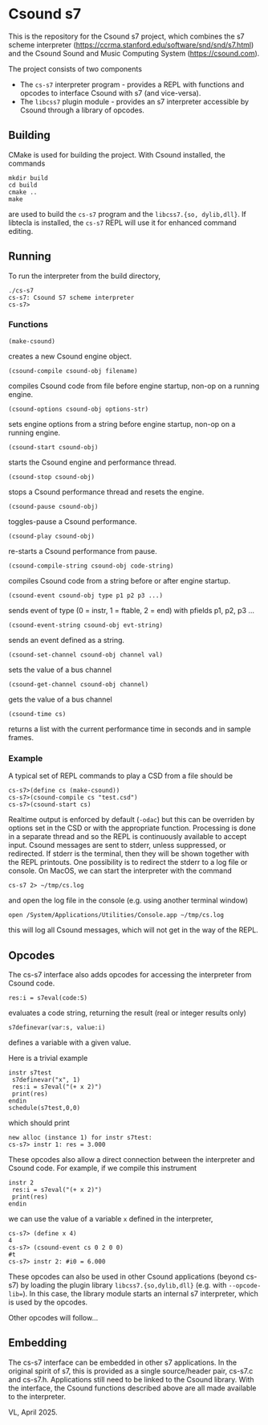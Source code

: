 # Csound s7 

This is the repository for the Csound s7 project, which combines the s7 scheme
interpreter (https://ccrma.stanford.edu/software/snd/snd/s7.html) and the
Csound Sound and Music Computing System (https://csound.com). 

The project consists of two components

- The `cs-s7` interpreter program - provides a REPL with functions and
  opcodes to interface Csound with s7 (and vice-versa).
- The `libcss7` plugin module - provides an s7 interpreter accessible
  by Csound through a library of opcodes.

## Building

CMake is used for building the project. With Csound installed,
the commands

```
mkdir build
cd build
cmake ..
make
```

are used to build the `cs-s7` program and the `libcss7.{so,
dylib,dll}`. 
If libtecla is installed, the `cs-s7` REPL will use it for enhanced command editing.

## Running

To run the interpreter from the build directory,

```
./cs-s7
cs-s7: Csound S7 scheme interpreter
cs-s7>
```

### Functions

```
(make-csound)
```

creates a new Csound engine object.


```
(csound-compile csound-obj filename)
```

compiles Csound code from file before engine startup, non-op on a
running engine.

```
(csound-options csound-obj options-str)
```

sets engine options from a string before engine startup, non-op on a
running engine.

```
(csound-start csound-obj)
```

starts the Csound engine and performance thread.

```
(csound-stop csound-obj)
```

stops a Csound performance thread and resets the engine.

```
(csound-pause csound-obj)
```

toggles-pause a Csound performance.

```
(csound-play csound-obj)
```

re-starts a Csound performance from pause.

```
(csound-compile-string csound-obj code-string)
```

compiles Csound code from a string before or after engine startup.


```
(csound-event csound-obj type p1 p2 p3 ...)
```

sends event of type (0  = instr, 1 = ftable, 2 = end) with pfields p1,
p2, p3 ...

```
(csound-event-string csound-obj evt-string)
```

sends an event defined as a string.


```
(csound-set-channel csound-obj channel val)
```

sets the value of a bus channel


```
(csound-get-channel csound-obj channel)
```

gets the value of a bus channel

```
(csound-time cs)
```

returns a list with the current performance time in seconds and in
sample frames.

### Example

A typical set of REPL commands to play a CSD from a file should be

```
cs-s7>(define cs (make-csound))
cs-s7>(csound-compile cs "test.csd")
cs-s7>(csound-start cs)
```

Realtime output is enforced by default (`-odac`) but this can be
overriden by options set in the CSD or with the appropriate function.
Processing is done in a separate thread and so the REPL is
continuously available to accept input. Csound messages are
sent to stderr, unless suppressed, or redirected. If stderr is the terminal, then
they will be shown together with the REPL printouts. One possibility
is to redirect the stderr to a log file or console. On MacOS, we can
start the interpreter with the command

```
cs-s7 2> ~/tmp/cs.log
```

and open the log file in the console (e.g. using another terminal window)

```
open /System/Applications/Utilities/Console.app ~/tmp/cs.log
```

this will log all Csound messages, which will not get in the way of
the REPL.

## Opcodes

The cs-s7 interface also adds opcodes for accessing the interpreter
from Csound code.

```
res:i = s7eval(code:S)
```

evaluates a code string, returning the result (real or integer results only)

```
s7definevar(var:s, value:i)
```

defines a variable with a given value.

Here is a trivial example

```
instr s7test
 s7definevar("x", 1)
 res:i = s7eval("(+ x 2)")
 print(res)
endin
schedule(s7test,0,0)
```

which should print

```
new alloc (instance 1) for instr s7test:
cs-s7> instr 1:	res = 3.000
```

These opcodes also allow a direct connection between the interpreter
and Csound code. For example, if we compile this instrument

```
instr 2
 res:i = s7eval("(+ x 2)")
 print(res)
endin
```

we can use the value of a variable `x` defined in the interpreter,

```
cs-s7> (define x 4)
4
cs-s7> (csound-event cs 0 2 0 0)
#t
cs-s7> instr 2:	#i0 = 6.000
```

These opcodes can also be used in other Csound applications (beyond
cs-s7) by loading the plugin library `libcss7.{so,dylib,dll}`
(e.g. with `--opcode-lib=`). In this case, the library module starts
an internal s7 interpreter, which is used by the opcodes.

Other opcodes will follow...

## Embedding

The cs-s7 interface can be embedded in other s7 applications. In the
original spirit of s7, this is provided as a single source/header
pair, cs-s7.c and cs-s7.h. Applications still need to be linked to the
Csound library. With the interface, the Csound functions described
above are all made available to the interpreter.

VL, April 2025.
